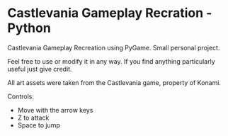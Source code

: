 # Castlevania Gameplay Recration - Python

Castlevania Gameplay Recreation using PyGame. Small personal project.

Feel free to use or modify it in any way. If you find anything particularly useful just give credit.

All art assets were taken from the Castlevania game, property of Konami.


Controls:
* Move with the arrow keys
* Z to attack
* Space to jump
